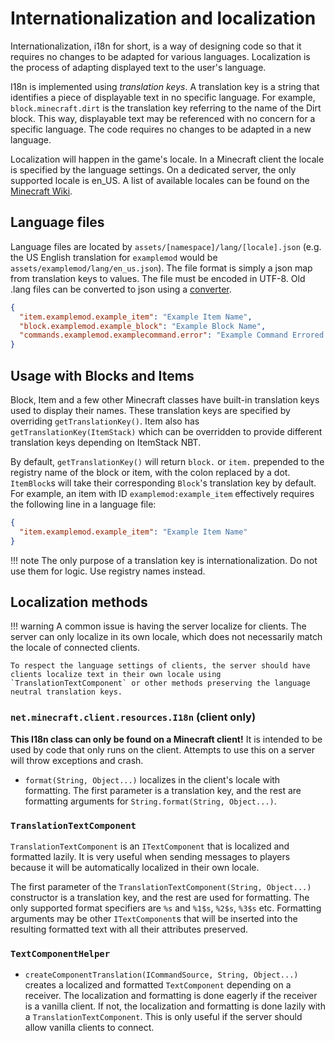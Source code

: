 Internationalization and localization
=====================================

Internationalization, i18n for short, is a way of designing code so that it requires no changes to be adapted for various languages. Localization is the process of adapting displayed text to the user's language.

I18n is implemented using _translation keys_. A translation key is a string that identifies a piece of displayable text in no specific language. For example, `block.minecraft.dirt` is the translation key referring to the name of the Dirt block. This way, displayable text may be referenced with no concern for a specific language. The code requires no changes to be adapted in a new language.

Localization will happen in the game's locale. In a Minecraft client the locale is specified by the language settings. On a dedicated server, the only supported locale is en_US. A list of available locales can be found on the [Minecraft Wiki](https://minecraft.gamepedia.com/Language#Available_languages).

Language files
--------------

Language files are located by `assets/[namespace]/lang/[locale].json` (e.g. the US English translation for `examplemod` would be `assets/examplemod/lang/en_us.json`). The file format is simply a json map from translation keys to values. The file must be encoded in UTF-8. Old .lang files can be converted to json using a [converter][converter].

```json
{
  "item.examplemod.example_item": "Example Item Name",
  "block.examplemod.example_block": "Example Block Name",
  "commands.examplemod.examplecommand.error": "Example Command Errored!"
}
```

Usage with Blocks and Items
---------------------------

Block, Item and a few other Minecraft classes have built-in translation keys used to display their names. These translation keys are specified by overriding `getTranslationKey()`. Item also has `getTranslationKey(ItemStack)` which can be overridden to provide different translation keys depending on ItemStack NBT.

By default, `getTranslationKey()` will return `block.` or `item.` prepended to the registry name of the block or item, with the colon replaced by a dot. `ItemBlock`s will take their corresponding `Block`'s translation key by default. For example, an item with ID `examplemod:example_item` effectively requires the following line in a language file:

```json
{
  "item.examplemod.example_item": "Example Item Name"
}
```

!!! note
    The only purpose of a translation key is internationalization. Do not use them for logic. Use registry names instead.


Localization methods
--------------------

!!! warning
    A common issue is having the server localize for clients. The server can only localize in its own locale, which does not necessarily match the locale of connected clients.
    
    To respect the language settings of clients, the server should have clients localize text in their own locale using `TranslationTextComponent` or other methods preserving the language neutral translation keys.

### `net.minecraft.client.resources.I18n` (client only)

**This I18n class can only be found on a Minecraft client!** It is intended to be used by code that only runs on the client. Attempts to use this on a server will throw exceptions and crash.

- `format(String, Object...)` localizes in the client's locale with formatting. The first parameter is a translation key, and the rest are formatting arguments for `String.format(String, Object...)`.

### `TranslationTextComponent`

`TranslationTextComponent` is an `ITextComponent` that is localized and formatted lazily. It is very useful when sending messages to players because it will be automatically localized in their own locale.

The first parameter of the `TranslationTextComponent(String, Object...)` constructor is a translation key, and the rest are used for formatting. The only supported format specifiers are `%s` and `%1$s`, `%2$s`, `%3$s` etc. Formatting arguments may be other `ITextComponent`s that will be inserted into the resulting formatted text with all their attributes preserved.

### `TextComponentHelper`

- `createComponentTranslation(ICommandSource, String, Object...)` creates a localized and formatted `TextComponent` depending on a receiver. The localization and formatting is done eagerly if the receiver is a vanilla client. If not, the localization and formatting is done lazily with a `TranslationTextComponent`. This is only useful if the server should allow vanilla clients to connect.

[converter]: https://tterrag.com/lang2json/
